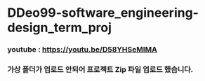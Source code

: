 # DDeo99-software_engineering-design_term_proj

### youtube : https://youtu.be/D58YHSeMIMA

### 가상 폴더가 업로드 안되어 프로젝트 Zip 파일 업로드 했습니다.

